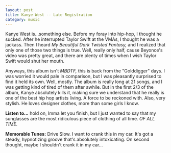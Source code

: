 ```yaml
---
layout: post
title: Kanye West -- Late Registration
category: music
---
```


Kanye West is...something else. Before my foray into hip-hop, I thought he sucked. After he interrupted Taylor Swift at the VMAs, I thought he was a jackass. Then I heard *My Beautiful Dark Twisted Fantasy,* and I realized that only one of those two things is true. Well, really only half, cause Beyonce's video was pretty great, and there are plenty of times when I wish Taylor Swift would shut her mouth.

Anyways, this album isn't *MBDTF,* this is back from the "Golddigger" days. I was worried it would pale in comparison, but I was pleasantly surprised to find it held its own. Well, mostly. The album is really long at 21 songs, and I was getting kind of tired of them after awhile. But in the first 2/3 of the album, Kanye absolutely kills it, making sure we understand that he really is one of the best hip hop artists living. A force to be reckoned with. Also, very stylish. He loves designer clothes, more than some girls I know.

**Listen to...** hold on, Imma let you finish, but I just wanted to say that my sunglasses are the most ridiculous piece of clothing of all time. *OF ALL TIME.*

**Memorable Tunes:** Drive Slow. I want to crank this in my car. It's got a steady, hypnotizing groove that's absolutely intoxicating. On second thought, maybe I shouldn't crank it in my car...

